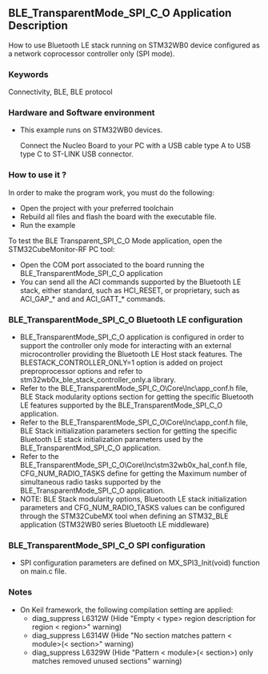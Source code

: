 ## __BLE_TransparentMode_SPI_C_O Application Description__

How to use Bluetooth LE stack running on STM32WB0 device configured as a network coprocessor controller only (SPI mode).

### __Keywords__

Connectivity, BLE, BLE protocol

### __Hardware and Software environment__

  - This example runs on STM32WB0 devices.
  
    Connect the Nucleo Board to your PC with a USB cable type A to USB type C to ST-LINK USB connector. 
    
### __How to use it ?__

In order to make the program work, you must do the following:

 - Open the project with your preferred toolchain 
 - Rebuild all files and flash the board with the executable file.
 - Run the example

To test the BLE Transparent_SPI_C_O Mode application, open the STM32CubeMonitor-RF PC tool:

  - Open the COM port associated to the board running the BLE_TransparentMode_SPI_C_O application
  - You can send all the ACI commands supported by the Bluetooth LE stack, either standard, such as HCI_RESET,
    or proprietary, such as ACI_GAP_* and and ACI_GATT_* commands.

### BLE_TransparentMode_SPI_C_O Bluetooth LE configuration

  - BLE_TransparentMode_SPI_C_O application is configured in order to support the controller only mode for interacting with an external microcontroller providing the Bluetooth LE Host stack features. The BLESTACK_CONTROLLER_ONLY=1 option is added on project preproprocessor options and refer to stm32wb0x_ble_stack_controller_only.a library.
  - Refer to the BLE_TransparentMode_SPI_C_O\Core\Inc\app_conf.h file, BLE Stack modularity options section for getting the specific Bluetooth LE features supported by the  BLE_TransparentMode_SPI_C_O application.
  - Refer to the BLE_TransparentMode_SPI_C_O\Core\Inc\app_conf.h file,  BLE Stack initialization parameters section for getting the specific Bluetooth LE stack initialization parameters used by the BLE_TransparentMod_SPI_C_O application.
  - Refer to the BLE_TransparentMode_SPI_C_O\Core\Inc\stm32wb0x_hal_conf.h file, CFG_NUM_RADIO_TASKS define for getting the Maximum number of simultaneous radio tasks supported  by the BLE_TransparentMode_SPI_C_O application.
  - NOTE: BLE Stack modularity options, Bluetooth LE stack initialization parameters and  CFG_NUM_RADIO_TASKS  values can be configured through the STM32CubeMX tool when defining an STM32_BLE application (STM32WB0 series Bluetooth LE middleware)


### BLE_TransparentMode_SPI_C_O SPI configuration

  - SPI configuration parameters are defined on MX_SPI3_Init(void) function on main.c file.


### __Notes__
                                            
 - On Keil framework, the following compilation setting are applied:
   - diag_suppress L6312W          (Hide "Empty < type> region description for region < region>" warning)
   - diag_suppress L6314W          (Hide "No section matches pattern < module>(< section>" warning)
   - diag_suppress L6329W          (Hide "Pattern < module>(< section>) only matches removed unused sections" warning)
